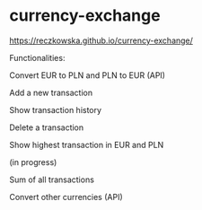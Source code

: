 # currency-exchange


https://reczkowska.github.io/currency-exchange/

Functionalities:

Convert EUR to PLN and PLN to EUR (API) 

Add a new transaction

Show transaction history

Delete a transaction

Show highest transaction in EUR and PLN



(in progress)

Sum of all transactions

Convert other currencies (API)
